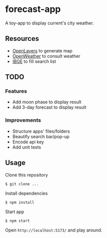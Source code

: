 # forecast-app
A toy-app to display current's city weather.

## Resources
* [OpenLayers](https://openlayers.org/) to generate map
* [OpenWeather](https://openweathermap.org/) to consult weather
* [IBGE](https://servicodados.ibge.gov.br/api/docs/) to fill search list

## TODO
### Features
* Add moon phase to display result
* Add 3-day forecast to display result
### Improvements
* Structure apps' files/folders
* Beautify search bar/pop-up
* Encode api key
* Add unit tests

## Usage
Clone this repository
```
$ git clone ...
```


Install dependencies
```
$ npm install
```

Start app
```
$ npm start
```

Open `http://localhost:5173/` and play around.